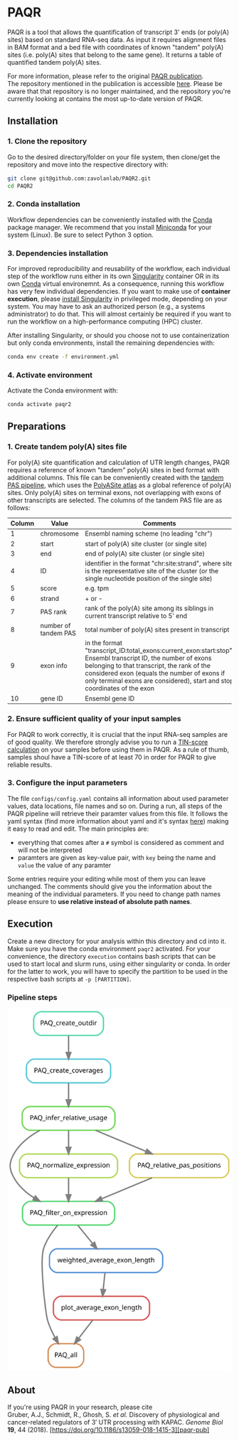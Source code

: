 # PAQR

PAQR is a tool that allows the quantification of transcript 3' ends (or poly(A) sites) based on standard RNA-seq data. As input it requires alignment files in BAM format and a bed file with coordinates of known "tandem" poly(A) sites (i.e. poly(A) sites that belong to the same gene). It returns a table of quantified tandem poly(A) sites.

For more information, please refer to the original [PAQR publication][paqr-pub].   
The repository mentioned in the publication is accessible [here][paqr-old]. Please be aware that that repository is no longer maintained, and the repository you're currently looking at contains the most up-to-date version of PAQR.


## Installation 
### 1. Clone the repository

Go to the desired directory/folder on your file system, then clone/get the 
repository and move into the respective directory with:

```bash
git clone git@github.com:zavolanlab/PAQR2.git
cd PAQR2
```

### 2. Conda installation

Workflow dependencies can be conveniently installed with the [Conda][conda]
package manager. We recommend that you install [Miniconda][miniconda-installation] 
for your system (Linux). Be sure to select Python 3 option. 

### 3. Dependencies installation

For improved reproducibility and reusability of the workflow,
each individual step of the workflow runs either in its own [Singularity][singularity]
container OR in its own [Conda][conda] virtual environemnt. 
As a consequence, running this workflow has very few individual dependencies. 
If you want to make use of **container execution**, please [install
Singularity][singularity-install] in privileged mode, depending
on your system. You may have to ask an authorized person (e.g., a systems
administrator) to do that. This will almost certainly be required if you want to run the workflow on a high-performance computing (HPC) cluster. 

After installing Singularity, or should you choose not to use containerization but only conda environments, install the remaining dependencies with:
```bash
conda env create -f environment.yml
```

### 4. Activate environment

Activate the Conda environment with:

```bash
conda activate paqr2
```

## Preparations

### 1. Create tandem poly(A) sites file
For poly(A) site quantification and calculation of UTR length changes, PAQR requires a reference of known "tandem" poly(A) sites in bed format with additional columns. This file can be conveniently created with the [tandem PAS pipeline][tpas-repo], which uses the [PolyASite atlas][polyasite-atlas] as a global reference of poly(A) sites. Only poly(A) sites on terminal exons, not overlapping with exons of other transcripts are selected. The columns of the tandem PAS file are as follows:

| Column | Value | Comments |
| --- | --- | --- |
| 1 | chromosome | Ensembl naming scheme (no leading "chr") |
| 2 | start | start of poly(A) site cluster (or single site) |
| 3 | end | end of poly(A) site cluster (or single site) |
| 4 | ID | identifier in the format "chr:site:strand", where site is the representative site of the cluster (or the single nucleotide position of the single site) |
| 5 | score | e.g. tpm |
| 6 | strand | + or - |
| 7 | PAS rank | rank of the poly(A) site among its siblings in current transcript relative to 5' end | 
| 8 | number of tandem PAS | total number of poly(A) sites present in transcript |
| 9 | exon info | in the format "transcript_ID:total_exons:current_exon:start:stop". Ensembl transcript ID, the number of exons belonging to that transcript, the rank of the considered exon (equals the number of exons if only terminal exons are considered), start and stop coordinates of the exon |
| 10 | gene ID | Ensembl gene ID |


### 2. Ensure sufficient quality of your input samples
For PAQR to work correctly, it is crucial that the input RNA-seq samples are of good quality. We therefore strongly advise you to run a [TIN-score calculation][tin-repo] on your samples before using them in PAQR. As a rule of thumb, samples shoul have a TIN-score of at least 70 in order for PAQR to give reliable results.

### 3. Configure the input parameters
The file `configs/config.yaml` contains all information about used parameter values, data locations, file names and so on. During a run, all steps of the PAQR pipeline will retrieve their paramter values from this file. It follows the yaml syntax (find more information about yaml and it's syntax [here](http://www.yaml.org/)) making it easy to read and edit. The main principles are:
  - everything that comes after a `#` symbol is considered as comment and will not be interpreted
  - paramters are given as key-value pair, with `key` being the name and `value` the value of any paramter


Some entries require your editing while most of them you can leave unchanged. The comments should give you the information about the meaning of the individual parameters. If you need to change path names please ensure to **use relative instead of absolute path names**.



## Execution
Create a new directory for your analysis within this directory and cd into it. Make sure you have the conda environment `paqr2` activated. For your convenience, the directory `execution` contains bash scripts that can be used to start local and slurm runs, using either singularity or conda. In order for the latter to work, you will have to specify the partition to be used in the respective bash scripts at `-p [PARTITION]`.

### Pipeline steps
![rule_graph][rule-graph]

[rule-graph]: images/rulegraph.svg

## About
If you're using PAQR in your research, please cite   
Gruber, A.J., Schmidt, R., Ghosh, S. *et al.* Discovery of physiological and cancer-related regulators of 3′ UTR processing with KAPAC. *Genome Biol* **19**, 44 (2018). [https://doi.org/10.1186/s13059-018-1415-3][paqr-pub]


[polyasite-atlas]: <https://polyasite.unibas.ch/atlas>
[tpas-repo]: <https://github.com/zavolanlab/tandem-pas>
[tin-repo]: <https://github.com/zavolanlab/tin-score-calculation>
[conda]: <https://docs.conda.io/projects/conda/en/latest/index.html>
[miniconda-installation]: <https://docs.conda.io/en/latest/miniconda.html>
[rule-graph]: images/dag.svg
[snakemake]: <https://snakemake.readthedocs.io/en/stable/>
[singularity]: <https://sylabs.io/singularity/>
[singularity-install]: <https://sylabs.io/guides/3.8/user-guide/quick_start.html>
[slurm]: <https://slurm.schedmd.com/documentation.html>
[ensembl]: <https://www.ensembl.org/index.html>
[paqr-old]: <https://github.com/zavolanlab/PAQR_KAPAC>
[paqr-pub]: <https://doi.org/10.1186/s13059-018-1415-3>